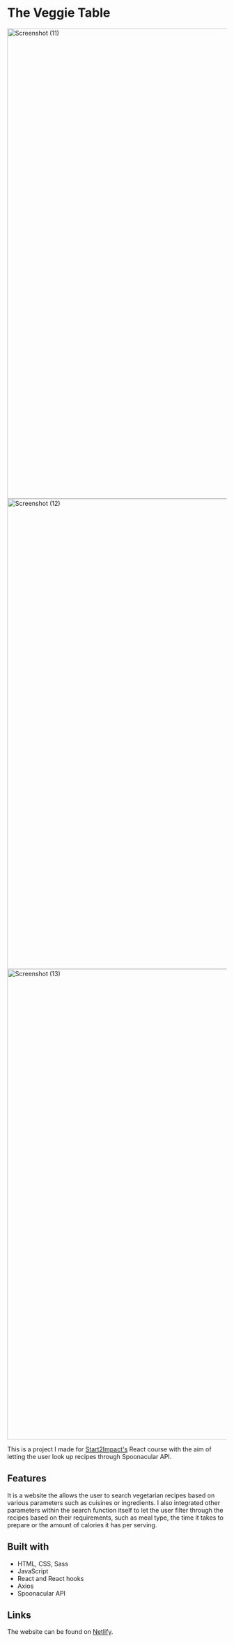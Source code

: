 # The Veggie Table 
<img width="1920" height="1080" alt="Screenshot (11)" src="https://github.com/user-attachments/assets/87cf7791-5a89-4b78-bc22-29fc20218a09" />
<img width="1920" height="1080" alt="Screenshot (12)" src="https://github.com/user-attachments/assets/fd1beba6-05e5-4741-a1a0-7b2ba0ad95c7" />
<img width="1920" height="1080" alt="Screenshot (13)" src="https://github.com/user-attachments/assets/5153ca46-b36d-461d-84eb-cf5ae0412c54" />

This is a project I made for  [Start2Impact's](https://www.start2impact.it/) React course with the aim of letting the user look up recipes through Spoonacular API.

## Features 
It is a website the allows the user to search vegetarian recipes based on various parameters such as cuisines or ingredients. I also integrated other parameters within the search function itself to let the user filter through the recipes based on their requirements, such as meal type, the time it takes to prepare or the amount of calories it has per serving. 


## Built with 
- HTML, CSS, Sass
- JavaScript
- React and React hooks
- Axios
- Spoonacular API

## Links
The website can be found on [Netlify](https://progetto-react-amna.netlify.app/). 





